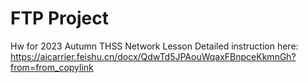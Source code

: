 # FTP Project
Hw for 2023 Autumn THSS Network Lesson
Detailed instruction here: https://aicarrier.feishu.cn/docx/QdwTd5JPAouWqaxFBnpceKkmnGh?from=from_copylink
